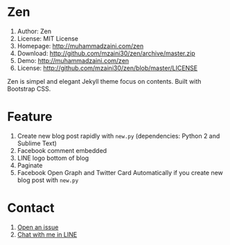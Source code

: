 # Zen

1. Author: Zen
2. License: MIT License
3. Homepage: <http://muhammadzaini.com/zen>
4. Download: <http://github.com/mzaini30/zen/archive/master.zip>
5. Demo: <http://muhammadzaini.com/zen>
6. License: <http://github.com/mzaini30/zen/blob/master/LICENSE>

Zen is simpel and elegant Jekyll theme focus on contents. Built with Bootstrap CSS.

# Feature

1. Create new blog post rapidly with `new.py` (dependencies: Python 2 and Sublime Text)
2. Facebook comment embedded
3. LINE logo bottom of blog
4. Paginate
5. Facebook Open Graph and Twitter Card Automatically if you create new blog post with `new.py`

# Contact

1. [Open an issue](http://github.com/mzaini30/zen/issues)
2. [Chat with me in LINE](http://line.me/ti/p/~mzaini30)